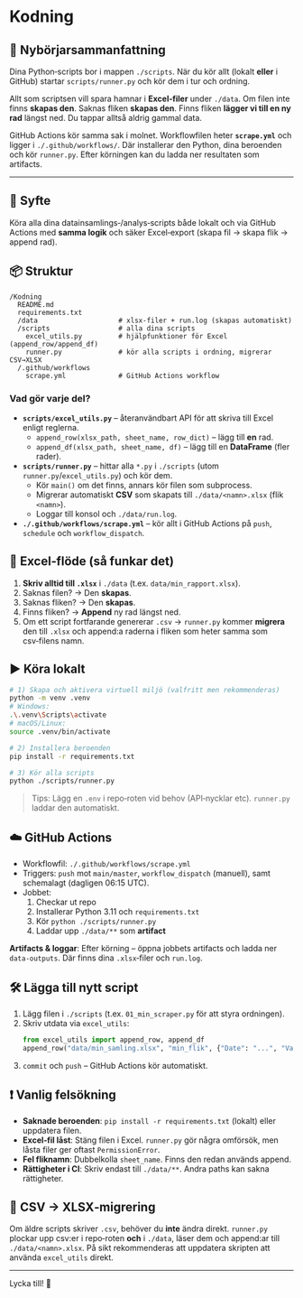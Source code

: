 # Kodning

## 👶 Nybörjarsammanfattning
Dina Python‑scripts bor i mappen `./scripts`. När du kör allt (lokalt **eller** i GitHub)
startar `scripts/runner.py` och kör dem i tur och ordning.

Allt som scriptsen vill spara hamnar i **Excel‑filer** under `./data`.
Om filen inte finns **skapas den**. Saknas fliken **skapas den**.
Finns fliken **lägger vi till en ny rad** längst ned. Du tappar alltså aldrig gammal data.

GitHub Actions kör samma sak i molnet. Workflowfilen heter **`scrape.yml`** och ligger i
`./.github/workflows/`. Där installerar den Python, dina beroenden och kör `runner.py`.
Efter körningen kan du ladda ner resultaten som artifacts.

---

## 🎯 Syfte
Köra alla dina datainsamlings‑/analys‑scripts både lokalt och via GitHub Actions med **samma logik**
och säker Excel‑export (skapa fil → skapa flik → append rad).

## 📦 Struktur
```
/Kodning
  README.md
  requirements.txt
  /data                    # xlsx‑filer + run.log (skapas automatiskt)
  /scripts                 # alla dina scripts
    excel_utils.py         # hjälpfunktioner för Excel (append_row/append_df)
    runner.py              # kör alla scripts i ordning, migrerar CSV→XLSX
  /.github/workflows
    scrape.yml             # GitHub Actions workflow
```

### Vad gör varje del?
- **`scripts/excel_utils.py`** – återanvändbart API för att skriva till Excel enligt reglerna.
  - `append_row(xlsx_path, sheet_name, row_dict)` – lägg till **en** rad.
  - `append_df(xlsx_path, sheet_name, df)` – lägg till en **DataFrame** (fler rader).
- **`scripts/runner.py`** – hittar alla `*.py` i `./scripts` (utom `runner.py`/`excel_utils.py`) och kör dem.
  - Kör `main()` om det finns, annars kör filen som subprocess.
  - Migrerar automatiskt **CSV** som skapats till `./data/<namn>.xlsx` (flik `<namn>`).
  - Loggar till konsol och `./data/run.log`.
- **`./.github/workflows/scrape.yml`** – kör allt i GitHub Actions på `push`, `schedule` och `workflow_dispatch`.

## 🧮 Excel‑flöde (så funkar det)
1. **Skriv alltid till `.xlsx`** i `./data` (t.ex. `data/min_rapport.xlsx`).
2. Saknas filen? → Den **skapas**.
3. Saknas fliken? → Den **skapas**.
4. Finns fliken? → **Append** ny rad längst ned.
5. Om ett script fortfarande genererar `.csv` → `runner.py` kommer **migrera** den till `.xlsx`
   och append:a raderna i fliken som heter samma som csv‑filens namn.

## ▶️ Köra lokalt
```bash
# 1) Skapa och aktivera virtuell miljö (valfritt men rekommenderas)
python -m venv .venv
# Windows:
.\.venv\Scripts\activate
# macOS/Linux:
source .venv/bin/activate

# 2) Installera beroenden
pip install -r requirements.txt

# 3) Kör alla scripts
python ./scripts/runner.py
```

> Tips: Lägg en `.env` i repo‑roten vid behov (API‑nycklar etc). `runner.py` laddar den automatiskt.

## ☁️ GitHub Actions
- Workflowfil: `./.github/workflows/scrape.yml`
- Triggers: `push` mot `main/master`, `workflow_dispatch` (manuell), samt schemalagt (dagligen 06:15 UTC).
- Jobbet:
  1. Checkar ut repo
  2. Installerar Python 3.11 och `requirements.txt`
  3. Kör `python ./scripts/runner.py`
  4. Laddar upp `./data/**` som **artifact**

**Artifacts & loggar**: Efter körning – öppna jobbets artifacts och ladda ner `data-outputs`.
Där finns dina `.xlsx`‑filer och `run.log`.

## 🛠️ Lägga till nytt script
1. Lägg filen i `./scripts` (t.ex. `01_min_scraper.py` för att styra ordningen).
2. Skriv utdata via `excel_utils`:
   ```python
   from excel_utils import append_row, append_df
   append_row("data/min_samling.xlsx", "min_flik", {"Date": "...", "Value": 123})
   ```
3. `commit` och `push` – GitHub Actions kör automatiskt.

## ❗ Vanlig felsökning
- **Saknade beroenden**: `pip install -r requirements.txt` (lokalt) eller uppdatera filen.
- **Excel‑fil låst**: Stäng filen i Excel. `runner.py` gör några omförsök, men låsta filer ger oftast `PermissionError`.
- **Fel fliknamn**: Dubbelkolla `sheet_name`. Finns den redan används append.
- **Rättigheter i CI**: Skriv endast till `./data/**`. Andra paths kan sakna rättigheter.

## 🔁 CSV → XLSX‑migrering
Om äldre scripts skriver `.csv`, behöver du **inte** ändra direkt. `runner.py` plockar upp csv:er i
repo‑roten **och** i `./data`, läser dem och append:ar till `./data/<namn>.xlsx`.
På sikt rekommenderas att uppdatera skripten att använda `excel_utils` direkt.

---

Lycka till! 🚀
